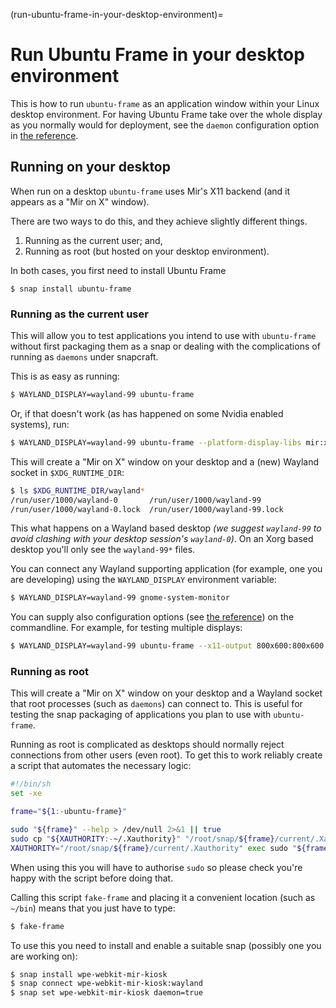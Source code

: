 (run-ubuntu-frame-in-your-desktop-environment)=

# Run Ubuntu Frame in your desktop environment

This is how to run `ubuntu-frame` as an application window within your Linux desktop environment. For having Ubuntu Frame take over the whole display as you normally would for deployment, see the `daemon` configuration option in [the reference](ubuntu-frame-configuration-options).

## Running on your desktop

When run on a desktop `ubuntu-frame` uses Mir's X11 backend (and it appears as a "Mir on X" window).

There are two ways to do this, and they achieve slightly different things.

1. Running as the current user; and,
1. Running as root (but hosted on your desktop environment).

In both cases, you first need to install Ubuntu Frame

```
$ snap install ubuntu-frame
```

### Running as the current user

This will allow you to test applications you intend to use with `ubuntu-frame` without first packaging them as a snap or dealing with the complications of running as `daemons` under snapcraft.

This is as easy as running:

```bash
$ WAYLAND_DISPLAY=wayland-99 ubuntu-frame
```

Or, if that doesn't work (as has happened on some Nvidia enabled systems), run:

```bash
$ WAYLAND_DISPLAY=wayland-99 ubuntu-frame --platform-display-libs mir:x11 --platform-rendering-libs mir:x11
```

This will create a "Mir on X" window on your desktop and a (new) Wayland socket in `$XDG_RUNTIME_DIR`:

```bash
$ ls $XDG_RUNTIME_DIR/wayland*
/run/user/1000/wayland-0       /run/user/1000/wayland-99
/run/user/1000/wayland-0.lock  /run/user/1000/wayland-99.lock
```

This what happens on a Wayland based desktop _(we suggest `wayland-99` to avoid clashing with your desktop session's `wayland-0`)_. On an Xorg based desktop you'll only see the `wayland-99*` files.

You can connect any Wayland supporting application (for example, one you are developing) using the `WAYLAND_DISPLAY` environment variable:

```bash
$ WAYLAND_DISPLAY=wayland-99 gnome-system-monitor
```

You can supply also configuration options (see [the reference](ubuntu-frame-configuration-options)) on the commandline. For example, for testing multiple displays:

```bash
$ WAYLAND_DISPLAY=wayland-99 ubuntu-frame --x11-output 800x600:800x600
```

### Running as root

This will create a "Mir on X" window on your desktop and a Wayland socket that root processes (such as `daemons`) can connect to. This is useful for testing the snap packaging of applications you plan to use with `ubuntu-frame`.

Running as root is complicated as desktops should normally reject connections from other users (even root).
To get this to work reliably create a script that automates the necessary logic:

```bash
#!/bin/sh
set -xe

frame="${1:-ubuntu-frame}"

sudo "${frame}" --help > /dev/null 2>&1 || true
sudo cp "${XAUTHORITY:-~/.Xauthority}" "/root/snap/${frame}/current/.Xauthority"
XAUTHORITY="/root/snap/${frame}/current/.Xauthority" exec sudo "${frame}"
```

When using this you will have to authorise `sudo` so please check you're happy with the script before doing that.

Calling this script `fake-frame` and placing it a convenient location (such as `~/bin`) means that you just have to type:

```bash
$ fake-frame
```

To use this you need to install and enable a suitable snap (possibly one you are working on):

```bash
$ snap install wpe-webkit-mir-kiosk
$ snap connect wpe-webkit-mir-kiosk:wayland
$ snap set wpe-webkit-mir-kiosk daemon=true
```

